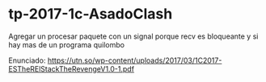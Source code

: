 # tp-2017-1c-AsadoClash

Agregar un procesar paquete con un signal porque recv es bloqueante y si hay mas de un programa quilombo

Enunciado: https://utn.so/wp-content/uploads/2017/03/1C2017-ESTheRElStackTheRevengeV1.0-1.pdf
